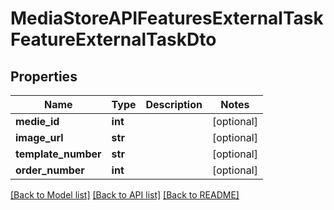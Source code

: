 # MediaStoreAPIFeaturesExternalTaskFeatureExternalTaskDto

## Properties
Name | Type | Description | Notes
------------ | ------------- | ------------- | -------------
**medie_id** | **int** |  | [optional] 
**image_url** | **str** |  | [optional] 
**template_number** | **str** |  | [optional] 
**order_number** | **int** |  | [optional] 

[[Back to Model list]](../README.md#documentation-for-models) [[Back to API list]](../README.md#documentation-for-api-endpoints) [[Back to README]](../README.md)

